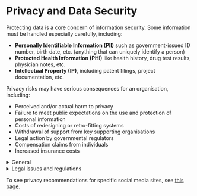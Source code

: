# Privacy and Data Security

Protecting data is a core concern of information security.  Some information must be handled especially carefully, including:

* **Personally Identifiable Information (PII)** such as government-issued ID number, birth date, etc. (anything that can uniquely identify a person)
* **Protected Health Information (PHI)** like health history, drug test results, physician notes, etc.
* **Intellectual Property (IP)**, including patent filings, project documentation, etc.

Privacy risks may have serious consequences for an organisation, including:
* Perceived and/or actual harm to privacy
* Failure to meet public expectations on the use and protection of personal information
* Costs of redesigning or retro-fitting systems
* Withdrawal of support from key supporting organisations
* Legal action by governmental regulators
* Compensation claims from individuals
* Increased insurance costs

<details>
  <summary> General </summary>
  
* Categorize all data processed, transmitted, or stored properly.
* Protect sensitive data in transit and at rest as appropriate.
* Follow best practices pertaining to infrastructure
* Apply each data category's protection requirements in the architecture, including:
  * Encryption
  * Integrity
  * Confidentiality
  * Secure retention
* Encrypt database connection strings.
* Ensure applications follow best practices for data security, including input sanitization and output encoding.
</details>

<details>
  <summary> Legal issues and regulations </summary>

  Many countries and U.S. states have data privacy laws, with stringent requirements and dire consequences. Among the most famous:
  
  * [General Data Protection Regulation (GDPR)](https://gdpr.eu) governs the personal information belonging to people in the European Union.
  * [California Consumer Privacy Act (CCPA)](https://www.oag.ca.gov/privacy/ccpa) governs the personal information of California residents.
  
</details>

To see privacy recommendations for specific social media sites, see [this page](privacy_social_media.md).

